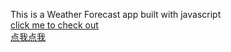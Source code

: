 This is a Weather Forecast app built with javascript  
[click me to check out](http://tupulin.com/www/WF/)  
[点我点我](http://tupulin.com/www/WF/)
